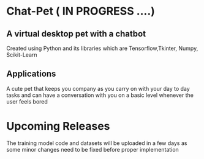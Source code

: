 # Chat-Pet ( IN PROGRESS ....)

## A virtual desktop pet with a chatbot

Created using Python and its libraries which are Tensorflow,Tkinter, Numpy, Scikit-Learn

## Applications

A cute pet that keeps you company as you carry on with your day to day tasks and can have a conversation with you on a basic level whenever the user feels bored

# Upcoming Releases

The training model code and datasets will be uploaded in a few days as some minor changes need to be fixed before proper implementation


